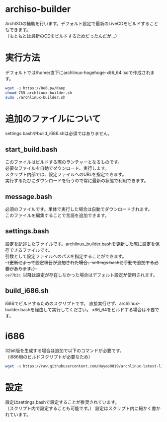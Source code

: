 # archiso-builder
ArchISOの補助を行います。デフォルト設定で最新のLiveCDをビルドすることもできます。  
（もともとは最新のCDをビルドするためだったんだが...）

# 実行方法
デフォルトでは/home/直下にarchlinux-hogehoge-x86_64.isoで作成されます。

```bash
wget -q https://0e0.pw/Kaop
chmod 755 archlinux-builder.sh
sudo ./archlinux-builder.sh
```

# 追加のファイルについて
settings.bashやbuild_i686.shは必須ではありません。

## start_build.bash
このファイルはビルドする際のランチャーとなるものです。  
必要なファイルを自動でダウンロード、実行します。  
スクリプト内部では、設定ファイルへのURLを指定できます。  
実行するたびにダウンロードを行うので常に最新の状態で利用できます。　　

## message.bash
必須のファイルです。単体で実行した場合は自動でダウンロードされます。  
このファイルを編集することで言語を追加できます。  

## settings.bash
設定を記述したファイルです。archlinux_builder.bashを更新した際に設定を保存できるファイルです。  
引数として設定ファイルへのパスを指定することができます。  
~~（更新によって設定項目が追加された場合、settings.bashに手動で追加する必要があります。）~~  
`ce77b3c `以降は設定が存在しなかった場合はデフォルト設定が使用されます。

## build_i686.sh
i686でビルドするためのスクリプトです。
直接実行せず、archlinux-builder.bashを経由して実行してください。
x86_64をビルドする場合は不要です。


# i686
32bit版を生成する場合は追加で以下のコマンドが必要です。  
（i686用のビルドスクリプトが必要なため）

```bash
wget -q https://raw.githubusercontent.com/Hayao0819/archlinux-latest-livecd-builder/master/build_i686.sh
```


# 設定
設定はsettings.bashで設定することが推奨されています。  
（スクリプト内で設定することも可能です。）
設定はスクリプト内に細かく書かれています。


